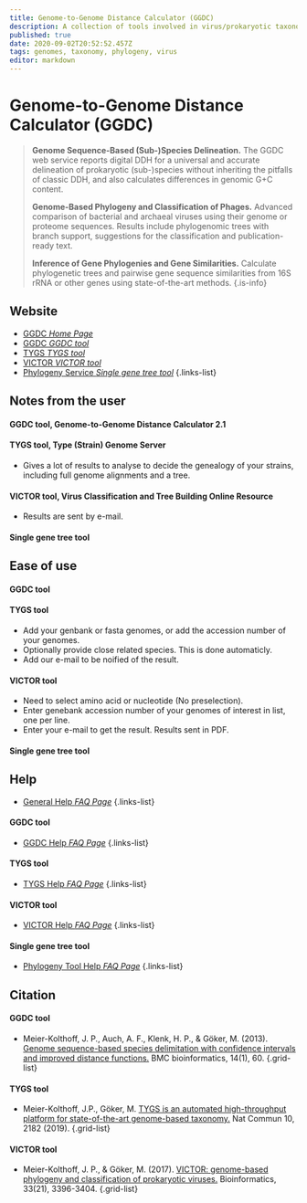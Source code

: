 ```yaml
---
title: Genome-to-Genome Distance Calculator (GGDC)
description: A collection of tools involved in virus/prokaryotic taxonomy, phylogeny, and genome comparison
published: true
date: 2020-09-02T20:52:52.457Z
tags: genomes, taxonomy, phylogeny, virus
editor: markdown
---
```


# Genome-to-Genome Distance Calculator (GGDC)

> **Genome Sequence-Based (Sub-)Species Delineation.**
> The GGDC web service reports digital DDH for a universal and accurate delineation of prokaryotic (sub-)species without inheriting the pitfalls of classic DDH, and also calculates differences in genomic G+C content.
>
> **Genome-Based Phylogeny and Classification of Phages.**
> Advanced comparison of bacterial and archaeal viruses using their genome or proteome sequences. Results include phylogenomic trees with branch support, suggestions for the classification and publication-ready text.
>
> **Inference of Gene Phylogenies and Gene Similarities.**
> Calculate phylogenetic trees and pairwise gene sequence similarities from 16S rRNA or other genes using state-of-the-art methods.
{.is-info}

 

## Website 

- [GGDC *Home Page*](https://ggdc.dsmz.de/home.php)
- [GGDC *GGDC tool*](https://ggdc.dsmz.de/ggdc.php#)
- [TYGS *TYGS tool*](https://tygs.dsmz.de/)
- [VICTOR *VICTOR tool*](https://ggdc.dsmz.de/victor.php#)
- [Phylogeny Service *Single gene tree tool*](https://ggdc.dsmz.de/phylogeny-service.php#)
 {.links-list}


## Notes from the user
#### GGDC tool, Genome-to-Genome Distance Calculator 2.1
#### TYGS tool, Type (Strain) Genome Server
- Gives a lot of results to analyse to decide the genealogy of your strains, including full genome alignments and a tree.
#### VICTOR tool, Virus Classification and Tree Building Online Resource
- Results are sent by e-mail.
#### Single gene tree tool
 
## Ease of use
#### GGDC tool
#### TYGS tool
- Add your genbank or fasta genomes, or add the accession number of your genomes.
- Optionally provide close related species. This is done automaticly. 
- Add our e-mail to be noified of the result.
#### VICTOR tool
- Need to select amino acid or nucleotide (No preselection).
- Enter genebank accession number of your genomes of interest in list, one per line.
- Enter your e-mail to get the result. Results sent in PDF.
#### Single gene tree tool

## Help
- [General Help *FAQ Page*](https://ggdc.dsmz.de/faq.php#tabPhylogenyService)
 {.links-list}
#### GGDC tool
- [GGDC Help *FAQ Page*](https://ggdc.dsmz.de/faq.php#tabGGDC)
 {.links-list}
#### TYGS tool
- [TYGS Help *FAQ Page*](https://tygs.dsmz.de/faqs)
 {.links-list}
#### VICTOR tool
- [VICTOR Help *FAQ Page*](https://ggdc.dsmz.de/faq.php#tabVICTOR)
 {.links-list}
#### Single gene tree tool
- [Phylogeny Tool Help *FAQ Page*](https://ggdc.dsmz.de/faq.php#tabPhylogenyService)
 {.links-list}
 
## Citation 
#### GGDC tool
- Meier-Kolthoff, J. P., Auch, A. F., Klenk, H. P., & Göker, M. (2013). [Genome sequence-based species delimitation with confidence intervals and improved distance functions.](https://link.springer.com/article/10.1186/1471-2105-14-60) BMC bioinformatics, 14(1), 60.
{.grid-list}
#### TYGS tool
- Meier-Kolthoff, J.P., Göker, M. [TYGS is an automated high-throughput platform for state-of-the-art genome-based taxonomy.](https://www.nature.com/articles/s41467-019-10210-3) Nat Commun 10, 2182 (2019).
{.grid-list}
#### VICTOR tool
- Meier-Kolthoff, J. P., & Göker, M. (2017). [VICTOR: genome-based phylogeny and classification of prokaryotic viruses.](https://academic.oup.com/bioinformatics/article/33/21/3396/3933260) Bioinformatics, 33(21), 3396-3404.
{.grid-list}
